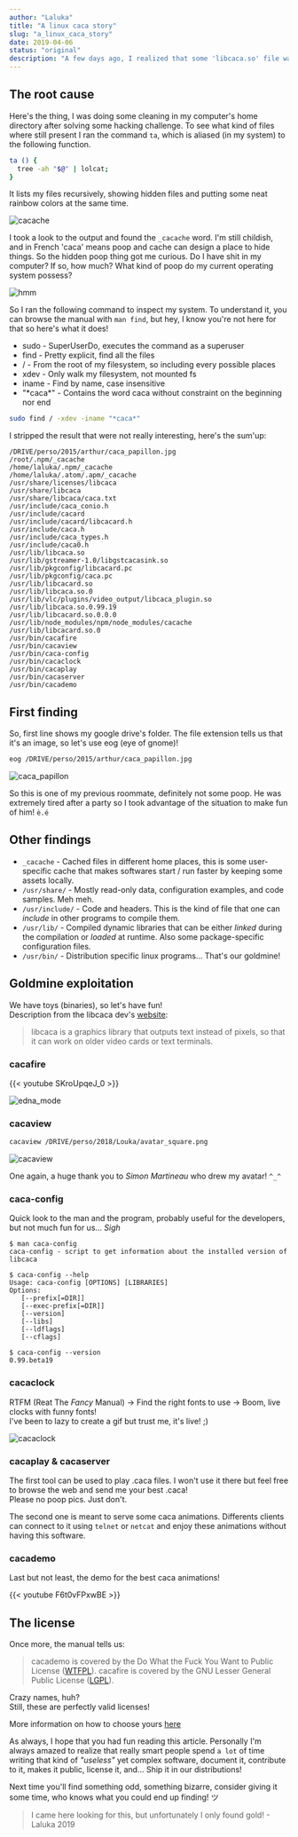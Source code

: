 ```yaml
---
author: "Laluka"
title: "A linux caca story"
slug: "a_linux_caca_story"
date: 2019-04-06
status: "original"
description: "A few days ago, I realized that some 'libcaca.so' file was present in my linux filesystem. As caca means poop in French and I'm pretty immature, I investigated. What I found was... Wonderful. "
---
```



## The root cause

Here's the thing, I was doing some cleaning in my computer's home directory after solving some hacking challenge. To see what kind of files where still present I ran the command `ta`, which is aliased (in my system) to the following function.

```bash
ta () {
  tree -ah "$@" | lolcat;
}
```

It lists my files recursively, showing hidden files and putting some neat rainbow colors at the same time.

<img class="img_big" src="/coding/a_linux_caca_story/cacache.png" alt="cacache">

I took a look to the output and found the `_cacache` word. I'm still childish, and in French 'caca' means poop and cache can design a place to hide things. So the hidden poop thing got me curious. Do I have shit in my computer? If so, how much? What kind of poop do my current operating system possess?

<img class="img_med" src="/coding/a_linux_caca_story/hmm.jpg" alt="hmm">

So I ran the following command to inspect my system. To understand it, you can browse the manual with `man find`, but hey, I know you're not here for that so here's what it does!

- sudo - SuperUserDo, executes the command as a superuser
- find - Pretty explicit, find all the files
- / - From the root of my filesystem, so including every possible places
- xdev - Only walk my filesystem, not mounted fs
- iname - Find by name, case insensitive
- "\*caca\*" - Contains the word caca without constraint on the beginning nor end

```bash
sudo find / -xdev -iname "*caca*"
```

I stripped the result that were not really interesting, here's the sum'up:

```
/DRIVE/perso/2015/arthur/caca_papillon.jpg
/root/.npm/_cacache
/home/laluka/.npm/_cacache
/home/laluka/.atom/.apm/_cacache
/usr/share/licenses/libcaca
/usr/share/libcaca
/usr/share/libcaca/caca.txt
/usr/include/caca_conio.h
/usr/include/cacard
/usr/include/cacard/libcacard.h
/usr/include/caca.h
/usr/include/caca_types.h
/usr/include/caca0.h
/usr/lib/libcaca.so
/usr/lib/gstreamer-1.0/libgstcacasink.so
/usr/lib/pkgconfig/libcacard.pc
/usr/lib/pkgconfig/caca.pc
/usr/lib/libcacard.so
/usr/lib/libcaca.so.0
/usr/lib/vlc/plugins/video_output/libcaca_plugin.so
/usr/lib/libcaca.so.0.99.19
/usr/lib/libcacard.so.0.0.0
/usr/lib/node_modules/npm/node_modules/cacache
/usr/lib/libcacard.so.0
/usr/bin/cacafire
/usr/bin/cacaview
/usr/bin/caca-config
/usr/bin/cacaclock
/usr/bin/cacaplay
/usr/bin/cacaserver
/usr/bin/cacademo
```

## First finding

So, first line shows my google drive's folder. The file extension tells us that it's an image, so let's use eog (eye of gnome)!

```bash
eog /DRIVE/perso/2015/arthur/caca_papillon.jpg
```

<img class="img_big" src="/coding/a_linux_caca_story/caca_papillon.jpg" alt="caca_papillon">

So this is one of my previous roommate, definitely not some poop. He was extremely tired after a party so I took advantage of the situation to make fun of him! `è.é`


## Other findings

- `_cacache` - Cached files in different home places, this is some user-specific cache that makes softwares start / run faster by keeping some assets locally.
- `/usr/share/` - Mostly read-only data, configuration examples, and code samples. Meh meh.
- `/usr/include/` - Code and headers. This is the kind of file that one can _include_ in other programs to compile them.
- `/usr/lib/` - Compiled dynamic libraries that can be either _linked_ during the compilation or _loaded_ at runtime. Also some package-specific configuration files.
- `/usr/bin/` - Distribution specific linux programs... That's our goldmine!


## Goldmine exploitation

We have toys (binaries), so let's have fun!\
Description from the libcaca dev's [website](http://caca.zoy.org/wiki/libcaca):

> libcaca is a graphics library that outputs text instead of pixels, so that it can work on older video cards or text terminals.


### cacafire

{{< youtube SKroUpqeJ_0 >}}

<img class="img_big" src="/coding/a_linux_caca_story/edna_mode.gif" alt="edna_mode">


### cacaview

```bash
cacaview /DRIVE/perso/2018/Louka/avatar_square.png
```

<img class="img_big" src="/coding/a_linux_caca_story/cacaview.png" alt="cacaview">

One again, a huge thank you to _Simon Martineau_ who drew my avatar! `^_^`


### caca-config

Quick look to the man and the program, probably useful for the developers, but not much fun for us... *Sigh*

```
$ man caca-config
caca-config - script to get information about the installed version of libcaca

$ caca-config --help
Usage: caca-config [OPTIONS] [LIBRARIES]
Options:
   [--prefix[=DIR]]
   [--exec-prefix[=DIR]]
   [--version]
   [--libs]
   [--ldflags]
   [--cflags]

$ caca-config --version
0.99.beta19
```

### cacaclock

RTFM (Reat The _Fancy_ Manual) -> Find the right fonts to use -> Boom, live clocks with funny fonts!\
I've been to lazy to create a gif but trust me, it's live! ;)

<img class="img_big" src="/coding/a_linux_caca_story/cacaclock.png" alt="cacaclock">


### cacaplay & cacaserver

The first tool can be used to play .caca files. I won't use it there but feel free to browse the web and send me your best .caca!\
Please no poop pics. Just don't.

The second one is meant to serve some caca animations. Differents clients can connect to it using `telnet` or `netcat` and enjoy these animations without having this software.


### cacademo

Last but not least, the demo for the best caca animations!

{{< youtube F6t0vFPxwBE >}}


## The license

Once more, the manual tells us:

> cacademo  is  covered  by  the  Do What the Fuck You Want to Public License ([WTFPL](https://en.wikipedia.org/wiki/WTFPL)). cacafire is covered by  the  GNU  Lesser  General  Public  License ([LGPL](https://en.wikipedia.org/wiki/GNU_Lesser_General_Public_License)).

Crazy names, huh? \
Still, these are perfectly valid licenses!


More information on how to choose yours [here](https://choosealicense.com/)

As always, I hope that you had fun reading this article. Personally I'm always amazed to realize that really smart people spend `a lot` of time writing that kind of _"useless"_ yet complex software, document it, contribute to it, makes it public, license it, and... Ship it in our distributions!

Next time you'll find something odd, something bizarre, consider giving it some time, who knows what you could end up finding! ツ

> I came here looking for this, but unfortunately I only found gold! - Laluka 2019
